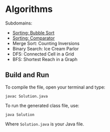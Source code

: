 # Algorithms

Subdomains:
- [Sorting: Bubble Sort](./bubble-sort)
- [Sorting: Comparator](./comparator-sorting)
- Merge Sort: Counting Inversions
- Binary Search: Ice Cream Parlor
- DFS: Connected Cell in a Grid
- BFS: Shortest Reach in a Graph

## Build and Run

To compile the file, open your terminal and type:
```
javac Solution.java
```

To run the generated class file, use:
```
java Solution
```

Where `Solution.java` is your Java file.
